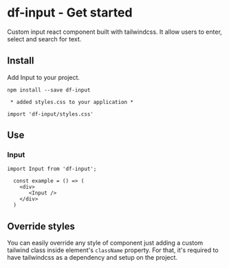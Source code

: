 # df-input - Get started

Custom input react component built with tailwindcss. It allow users to enter, select and search for text.

## Install

Add Input to your project.

`npm install --save df-input`

`` * added styles.css to your application *``

```
import 'df-input/styles.css'
```

## **Use**

### Input
`import Input from 'df-input';`

```
  const example = () => (
    <div>
       <Input />
    </div>
  )
```

## Override styles

You can easily override any style of component just adding a custom tailwind class inside element's `className` property. For that, it's required to have tailwindcss as a dependency and setup on the project.
